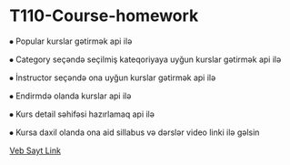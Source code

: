 # T110-Course-homework

⦁	 Popular kurslar gətirmək api ilə

⦁	Category seçəndə seçilmiş kateqoriyaya uyğun kurslar gətirmək api ilə

⦁	İnstructor seçəndə ona uyğun kurslar gətirmək api ilə

⦁	Endirmdə olanda kurslar api ilə

⦁	Kurs detail səhifəsi hazırlamaq api ilə 

⦁	Kursa daxil olanda ona aid sillabus və dərslər video linki ilə gəlsin


<a href="https://etreeks.vercel.app/course-details"> Veb Sayt Link</a>
